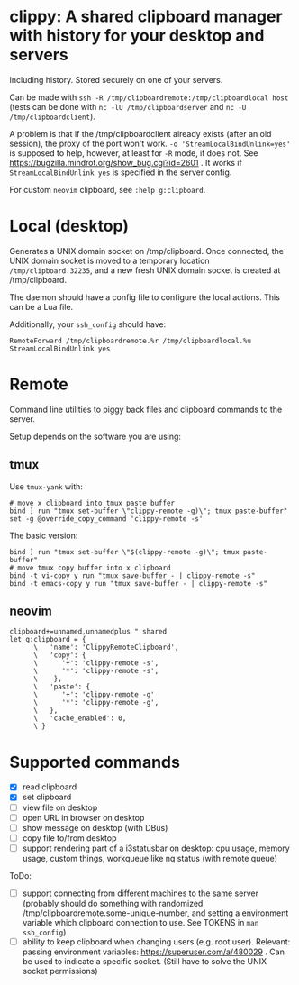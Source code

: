 # clippy: A shared clipboard manager with history for your desktop and servers
Including history.
Stored securely on one of your servers.

Can be made with `ssh -R /tmp/clipboardremote:/tmp/clipboardlocal host` (tests can be done with `nc -lU /tmp/clipboardserver` and `nc -U /tmp/clipboardclient`).

A problem is that if  the /tmp/clipboardclient already exists (after an old session), the proxy of the port won't work. `-o 'StreamLocalBindUnlink=yes'` is supposed to help, however, at least for `-R` mode, it does not. See https://bugzilla.mindrot.org/show_bug.cgi?id=2601 . It works if `StreamLocalBindUnlink yes` is specified in the server config.


For custom `neovim` clipboard, see `:help g:clipboard`.

# Local (desktop)

Generates a UNIX domain socket on /tmp/clipboard. Once connected, the UNIX domain socket is moved to a temporary location `/tmp/clipboard.32235`, and a new fresh UNIX domain socket is created at /tmp/clipboard.

The daemon should have a config file to configure the local actions. This can be a Lua file.

Additionally, your `ssh_config` should have:
```
RemoteForward /tmp/clipboardremote.%r /tmp/clipboardlocal.%u
StreamLocalBindUnlink yes
```

# Remote

Command line utilities to piggy back files and clipboard commands to the server.

Setup depends on the software you are using:

## tmux
Use `tmux-yank` with:
```
# move x clipboard into tmux paste buffer
bind ] run "tmux set-buffer \"clippy-remote -g)\"; tmux paste-buffer"
set -g @override_copy_command 'clippy-remote -s'
```

The basic version:
```
bind ] run "tmux set-buffer \"$(clippy-remote -g)\"; tmux paste-buffer"
# move tmux copy buffer into x clipboard
bind -t vi-copy y run "tmux save-buffer - | clippy-remote -s"
bind -t emacs-copy y run "tmux save-buffer - | clippy-remote -s"
```

## neovim
```
clipboard+=unnamed,unnamedplus " shared 
let g:clipboard = {
      \   'name': 'ClippyRemoteClipboard',
      \   'copy': {
      \      '+': 'clippy-remote -s',
      \      '*': 'clippy-remote -s',
      \    },
      \   'paste': {
      \      '+': 'clippy-remote -g'
      \      '*': 'clippy-remote -g',
      \   },
      \   'cache_enabled': 0,
      \ }
```
# Supported commands

- [x] read clipboard
- [x] set clipboard
- [ ] view file on desktop
- [ ] open URL in browser on desktop
- [ ] show message on desktop (with DBus)
- [ ] copy file to/from desktop
- [ ] support rendering part of a i3statusbar on desktop: cpu usage, memory usage, custom things, workqueue like nq status (with remote queue)

ToDo:
- [ ] support connecting from different machines to the same server (probably should do something with randomized /tmp/clipboardremote.some-unique-number, and setting a environment variable which clipboard connection to use. See TOKENS in `man ssh_config`)
- [ ] ability to keep clipboard when changing users (e.g. root user). Relevant: passing environment variables: https://superuser.com/a/480029 . Can be used to indicate a specific socket. (Still have to solve the UNIX socket permissions)
